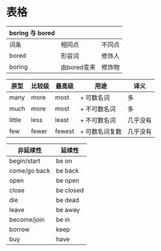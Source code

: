 # 表格
| boring 与 bored |          |     |
| -------------- | -------- | --- |
| 词条             | 相同点      | 不同点 |
| bored          | 形容词      | 修饰人 |
| boring         | 由bored变来 | 修饰物 |

| 原型     | 比较级   | 最高级    | 用途       | 译义   |
| ------ | ----- | ------ | -------- | ---- |
| many   | more  | most   | + 可数名词   | 多    |
| much   | more  | most   | + 不可数名词  | 多    |
| little | less  | least  | + 不可数名词  | 几乎没有 |
| few    | fewer | fewest | + 可数名词复数 | 几乎没有 |

| 非延续性         | 延续性       |
| ------------ | --------- |
| begin/start  | be on     |
| come/go back | be back   |
| open         | be open   |
| close        | be closed |
| die          | be dead   |
| leave        | be away   |
| become/join  | be in     |
| borrow       | keep      |
| buy          | have      |
